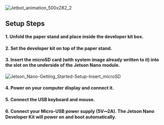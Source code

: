 ![Jetbot_animation_500x282_2](https://user-images.githubusercontent.com/53148219/68958251-b3f18f80-0806-11ea-9971-4ac16ebf28a9.gif)
## Setup Steps
#### 1. Unfold the paper stand and place inside the developer kit box.
#### 2. Set the developer kit on top of the paper stand.
#### 3. Insert the microSD card (with system image already written to it) into the slot on the underside of the Jetson Nano module.
![Jetson_Nano-Getting_Started-Setup-Insert_microSD](https://user-images.githubusercontent.com/53148219/68958430-12b70900-0807-11ea-908b-6339f40f1bf0.png)
#### 4. Power on your computer display and connect it.
#### 5. Connect the USB keyboard and mouse.
#### 6. Connect your Micro-USB power supply (5V⎓2A). The Jetson Nano Developer Kit will power on and boot automatically.
